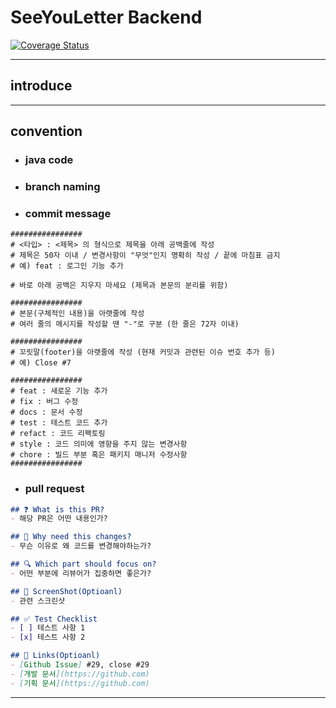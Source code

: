# SeeYouLetter Backend
[![Coverage Status](https://coveralls.io/repos/github/seeyouletter/seeyouletter-be/badge.svg?branch=master&service=github)](https://coveralls.io/github/seeyouletter/seeyouletter-be?branch=master)
___
## introduce
___
## convention
- ### java code
- ### branch naming
- ### commit message
```text
################
# <타입> : <제목> 의 형식으로 제목을 아래 공백줄에 작성
# 제목은 50자 이내 / 변경사항이 "무엇"인지 명확히 작성 / 끝에 마침표 금지
# 예) feat : 로그인 기능 추가

# 바로 아래 공백은 지우지 마세요 (제목과 본문의 분리를 위함)

################
# 본문(구체적인 내용)을 아랫줄에 작성
# 여러 줄의 메시지를 작성할 땐 "-"로 구분 (한 줄은 72자 이내)

################
# 꼬릿말(footer)을 아랫줄에 작성 (현재 커밋과 관련된 이슈 번호 추가 등)
# 예) Close #7

################
# feat : 새로운 기능 추가
# fix : 버그 수정
# docs : 문서 수정
# test : 테스트 코드 추가
# refact : 코드 리팩토링
# style : 코드 의미에 영향을 주지 않는 변경사항
# chore : 빌드 부분 혹은 패키지 매니저 수정사항
################
```
- ### pull request
```markdown
## ❓ What is this PR?
- 해당 PR은 어떤 내용인가?

## 📝 Why need this changes?
- 무슨 이유로 왜 코드를 변경해야하는가?

## 🔍 Which part should focus on?
- 어떤 부분에 리뷰어가 집중하면 좋은가? 

## 📸 ScreenShot(Optioanl)
- 관련 스크린샷

## ✅ Test Checklist
- [ ] 테스트 사항 1
- [x] 테스트 사항 2

## 🔗 Links(Optioanl)
- [Github Issue] #29, close #29
- [개발 문서](https://github.com)
- [기획 문서](https://github.com)
```
___
